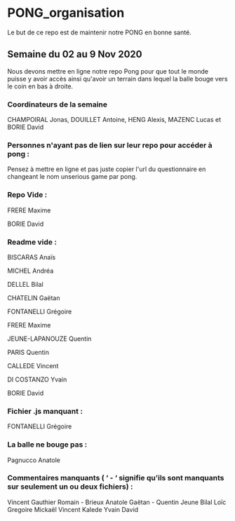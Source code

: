 # PONG_organisation

Le but de ce repo est de maintenir notre PONG en bonne santé.

## Semaine du 02 au 9 Nov 2020
Nous devons mettre en ligne notre repo Pong pour que tout le monde puisse y avoir accès ainsi qu'avoir un terrain dans lequel la balle bouge vers le coin en bas à droite.

### Coordinateurs de la semaine
CHAMPOIRAL Jonas, 
DOUILLET Antoine, 
HENG Alexis, 
MAZENC Lucas 
et BORIE David

### Personnes n'ayant pas de lien sur leur repo pour accéder à pong :

Pensez à mettre en ligne et pas juste copier l'url du questionnaire en changeant le nom unserious game par pong.

### Repo Vide :

FRERE Maxime

BORIE David



### Readme vide :
BISCARAS Anaïs

MICHEL Andréa

DELLEL Bilal

CHATELIN Gaëtan

FONTANELLI Grégoire

FRERE Maxime

JEUNE-LAPANOUZE Quentin

PARIS Quentin

CALLEDE Vincent

DI COSTANZO Yvain

BORIE David

### Fichier .js manquant : 

FONTANELLI Grégoire

### La balle ne bouge pas :

Pagnucco Anatole

### Commentaires manquants ( ‘ - ‘ signifie qu’ils sont manquants sur seulement un ou deux fichiers) :



Vincent Gauthier
Romain -
Brieux
Anatole
Gaëtan -
Quentin Jeune
Bilal
Loïc
Gregoire
Mickaël
Vincent Kalede
Yvain
David

